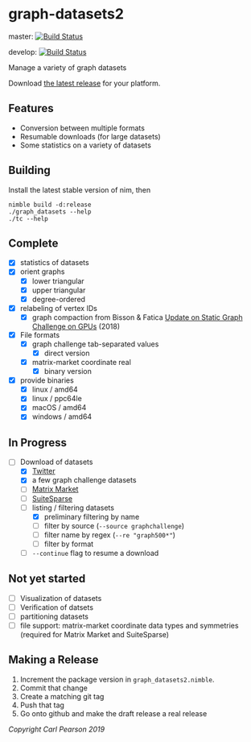 # graph-datasets2

master: [![Build Status](https://travis-ci.org/cwpearson/graph-datasets2.svg?branch=master)](https://travis-ci.org/cwpearson/graph-datasets2)

develop: [![Build Status](https://travis-ci.org/cwpearson/graph-datasets2.svg?branch=develop)](https://travis-ci.org/cwpearson/graph-datasets2)

Manage a variety of graph datasets

Download [the latest release](https://github.com/cwpearson/graph-datasets2/releases/latest) for your platform.

## Features

* Conversion between multiple formats
* Resumable downloads (for large datasets)
* Some statistics on a variety of datasets

## Building

Install the latest stable version of nim, then

```
nimble build -d:release
./graph_datasets --help
./tc --help
```

## Complete

- [x] statistics of datasets
- [x] orient graphs
  - [x] lower triangular
  - [x] upper triangular
  - [x] degree-ordered
- [x] relabeling of vertex IDs
  - [x] graph compaction from Bisson & Fatica [Update on Static Graph Challenge on GPUs](https://ieeexplore.ieee.org/stamp/stamp.jsp?tp=&arnumber=8547514) (2018)
- [x] File formats
  - [x] graph challenge tab-separated values
    - [x] direct version
  - [x] matrix-market coordinate real
    - [x] binary version
- [x] provide binaries
  - [x] linux / amd64
  - [x] linux / ppc64le
  - [x] macOS / amd64
  - [x] windows / amd64

## In Progress

- [ ] Download of datasets
    - [x] [Twitter](http://an.kaist.ac.kr/traces/WWW2010.html)
    - [x] a few graph challenge datasets 
    - [ ] [Matrix Market](https://math.nist.gov/MatrixMarket/browse.html)
    - [ ] [SuiteSparse](https://sparse.tamu.edu/)
    - [ ] listing / filtering datasets
      - [x] preliminary filtering by name
      - [ ] filter by source (`--source graphchallenge`)
      - [ ] filter name by regex (`--re "graph500*"`)
      - [ ] filter by format
    - [ ] `--continue` flag to resume a download

## Not yet started
- [ ] Visualization of datasets
- [ ] Verification of datsets
- [ ] partitioning datasets
- [ ] file support: matrix-market coordinate data types and symmetries (required for Matrix Market and SuiteSparse)

## Making a Release

1. Increment the package version in `graph_datasets2.nimble`.
2. Commit that change
3. Create a matching git tag
4. Push that tag
5. Go onto github and make the draft release a real release

*Copyright Carl Pearson 2019*